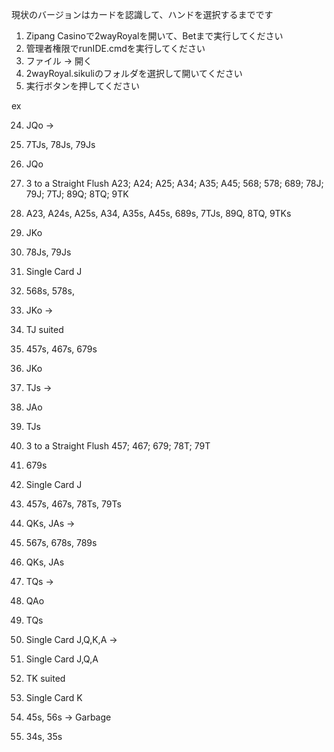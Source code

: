 現状のバージョンはカードを認識して、ハンドを選択するまでです

1. Zipang Casinoで2wayRoyalを開いて、Betまで実行してください
2. 管理者権限でrunIDE.cmdを実行してください
3. ファイル -> 開く
4. 2wayRoyal.sikuliのフォルダを選択して開いてください
5. 実行ボタンを押してください

ex

24. JQo ->
  1. 7TJs, 78Js, 79Js
  2. JQo

25. 3 to a Straight Flush 	A23; A24; A25; A34; A35; A45; 568; 578; 689; 78J; 79J; 7TJ; 89Q; 8TQ; 9TK
  1. A23, A24s, A25s, A34, A35s, A45s, 689s, 7TJs, 89Q, 8TQ, 9TKs
  2. JKo
  3. 78Js, 79Js
  4. Single Card J
  5. 568s, 578s, 

26. JKo ->
  1. TJ suited
  2. 457s, 467s, 679s
  3. JKo

27. TJs ->
  1. JAo
  2. TJs

28. 3 to a Straight Flush 	457; 467; 679; 78T; 79T
  1. 679s
  2. Single Card J
  3. 457s, 467s, 78Ts, 79Ts

29. QKs, JAs ->
  1. 567s, 678s, 789s
  2. QKs, JAs

31. TQs ->
  1. QAo
  2. TQs

32. Single Card J,Q,K,A ->
  1. Single Card J,Q,A
  2. TK suited
  3. Single Card K

34. 45s, 56s -> Garbage

35. 34s, 35s
